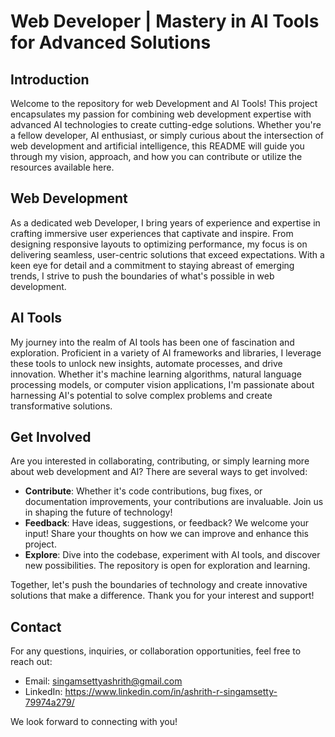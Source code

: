 # Web Developer | Mastery in AI Tools for Advanced Solutions

## Introduction
Welcome to the repository for web Development and AI Tools! This project encapsulates my passion for combining web development expertise with advanced AI technologies to create cutting-edge solutions. Whether you're a fellow developer, AI enthusiast, or simply curious about the intersection of web development and artificial intelligence, this README will guide you through my vision, approach, and how you can contribute or utilize the resources available here.

## Web Development
As a dedicated web Developer, I bring years of experience and expertise in crafting immersive user experiences that captivate and inspire. From designing responsive layouts to optimizing performance, my focus is on delivering seamless, user-centric solutions that exceed expectations. With a keen eye for detail and a commitment to staying abreast of emerging trends, I strive to push the boundaries of what's possible in web development.

## AI Tools
My journey into the realm of AI tools has been one of fascination and exploration. Proficient in a variety of AI frameworks and libraries, I leverage these tools to unlock new insights, automate processes, and drive innovation. Whether it's machine learning algorithms, natural language processing models, or computer vision applications, I'm passionate about harnessing AI's potential to solve complex problems and create transformative solutions.

## Get Involved
Are you interested in collaborating, contributing, or simply learning more about web development and AI? There are several ways to get involved:

- **Contribute**: Whether it's code contributions, bug fixes, or documentation improvements, your contributions are invaluable. Join us in shaping the future of technology!
- **Feedback**: Have ideas, suggestions, or feedback? We welcome your input! Share your thoughts on how we can improve and enhance this project.
- **Explore**: Dive into the codebase, experiment with AI tools, and discover new possibilities. The repository is open for exploration and learning.

Together, let's push the boundaries of technology and create innovative solutions that make a difference. Thank you for your interest and support!

## Contact
For any questions, inquiries, or collaboration opportunities, feel free to reach out:

- Email: singamsettyashrith@gmail.com
- LinkedIn: https://www.linkedin.com/in/ashrith-r-singamsetty-79974a279/

We look forward to connecting with you!



<!---
Ashrith-R-Singamsetty/Ashrith-R-Singamsetty is a ✨ special ✨ repository because its `README.md` (this file) appears on your GitHub profile.
You can click the Preview link to take a look at your changes.
--->
